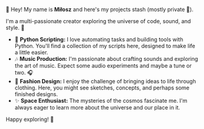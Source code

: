 👋 Hey! My name is **Miłosz** and here's my projects stash (mostly private 🤷).

I'm a multi-passionate creator exploring the universe of code, sound, and style. 🌌

- 🐍 **Python Scripting:** I love automating tasks and building tools with Python. You'll find a collection of my scripts here, designed to make life a little easier. 
- 🎶 **Music Production:** I'm passionate about crafting sounds and exploring the art of music. Expect some audio experiments and maybe a tune or two. 🎧
- 👗 **Fashion Design:** I enjoy the challenge of bringing ideas to life through clothing. Here, you might see sketches, concepts, and perhaps some finished designs. 
- ✨ **Space Enthusiast:** The mysteries of the cosmos fascinate me. I'm always eager to learn more about the universe and our place in it.

Happy exploring! 🚀
